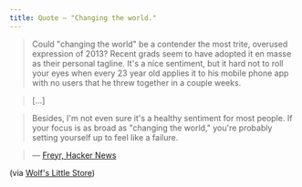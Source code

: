 ```yaml
---
title: Quote — "Changing the world."
---
```


> Could "changing the world" be a contender the most trite, overused expression of 2013? Recent grads seem to have adopted it en masse as their personal tagline. It's a nice sentiment, but it hard not to roll your eyes when every 23 year old applies it to his mobile phone app with no users that he threw together in a couple weeks.

> […]

> Besides, I'm not even sure it's a healthy sentiment for most people. If your focus is as broad as "changing the world," you're probably setting yourself up to feel like a failure.

> — [Freyr, Hacker News](https://news.ycombinator.com/item?id=6108967)

(via [Wolf's Little Store](http://wolfslittlestore.be/2013/08/changing-the-world/))

